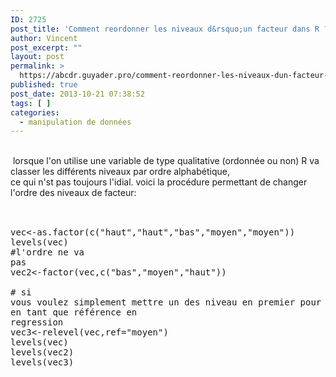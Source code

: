 ```yaml
---
ID: 2725
post_title: 'Comment reordonner les niveaux d&rsquo;un facteur dans R ? Factor'
author: Vincent
post_excerpt: ""
layout: post
permalink: >
  https://abcdr.guyader.pro/comment-reordonner-les-niveaux-dun-facteur-dans-r-factor/
published: true
post_date: 2013-10-21 07:38:52
tags: [ ]
categories:
  - manipulation de données
---
```

<br /> lorsque l'on utilise une variable de type qualitative (ordonnée ou non) R va classer les différents niveaux par ordre alphabétique,<br />ce qui n'st pas toujours l'idial. voici la procédure permettant de changer l'ordre des niveaux de facteur:<br /><br /> <pre lang='rsplus'><br />vec&lt;-as.factor(c("haut","haut","bas","moyen","moyen"))<br />levels(vec) #l'ordre ne va pas<br />vec2&lt;-factor(vec,c("bas","moyen","haut"))<br /><br /># si vous voulez simplement mettre un des niveau en premier pour l'utiliser en tant que référence en regression<br />vec3&lt;-relevel(vec,ref="moyen")<br />levels(vec)<br />levels(vec2)<br />levels(vec3)</pre>